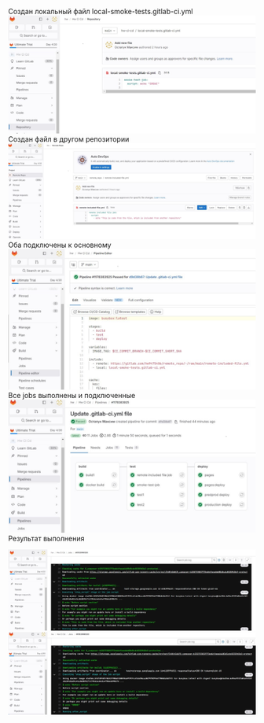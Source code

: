 Создан локальный файл local-smoke-tests.gitlab-ci.yml
![](Screenshot_1.jpg)
Создан файл в другом репозитории
![](Screenshot_2.jpg)
Оба подключены к основному
![](Screenshot_3.jpg)
Все jobs выполнены и подключенные
![](Screenshot_4.jpg)
Результат выполнения

![](Screenshot_5.jpg)
![](Screenshot_6.jpg)